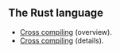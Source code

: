 The Rust language
---

- [Cross compiling](https://rust-lang.github.io/rustup/cross-compilation.html) (overview).
- [Cross compiling](https://github.com/japaric/rust-cross) (details).
